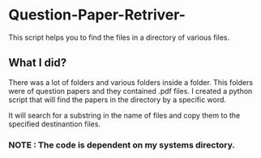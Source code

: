 # Question-Paper-Retriver-
This script helps you to find the files in a directory of various files.


 ## What I did?
 There was a lot of folders and various folders inside a folder. This folders were of question papers and they contained .pdf files.
 I created a python script that will find the papers in the directory by a specific word.
 
 It will search for a substring in the name of files and copy them to the specified destinantion files.
 
 ### NOTE : The code is dependent on my systems directory.
